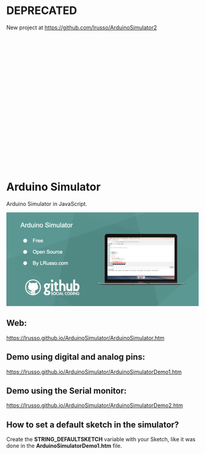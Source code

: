 # DEPRECATED

New project at https://github.com/lrusso/ArduinoSimulator2

<br />
<br />
<br />
<br />
<br />
<br />
<br />
<br />
<br />
<br />
<br />
<br />
<br />
<br />
<br />
<br />
<br />
<br />
<br />
<br />

# Arduino Simulator

Arduino Simulator in JavaScript.

![alt screenshot](https://raw.githubusercontent.com/lrusso/ArduinoSimulator/master/ArduinoSimulator1.png)

## Web:

https://lrusso.github.io/ArduinoSimulator/ArduinoSimulator.htm

## Demo using digital and analog pins:

https://lrusso.github.io/ArduinoSimulator/ArduinoSimulatorDemo1.htm

## Demo using the Serial monitor:

https://lrusso.github.io/ArduinoSimulator/ArduinoSimulatorDemo2.htm

## How to set a default sketch in the simulator?

Create the **STRING_DEFAULTSKETCH** variable with your Sketch, like it was done in the **ArduinoSimulatorDemo1.htm** file.
